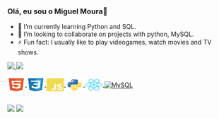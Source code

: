 ### Olá, eu sou o Miguel Moura👋


- 🌱 I’m currently learning Python and SQL.
- 👯 I’m looking to collaborate on projects with python, MySQL.
- ⚡ Fun fact: I usually like to play videogames, watch movies and TV shows.

<div>
	<a href="https://github.com/miguelmouralob">
	<img height="180cm" src="https://github-readme-stats.vercel.app/api?username=miguelmouralob&show_icons=true&theme=dark&include_all_commits=true&count_private=true" />
	<img height="180cm" src="https://github-readme-stats.vercel.app/api/top-langs/?username=miguelmouralob&layout=compact&langs_count=16&theme=dark" />
</div>
  

<div style="display: inline_block"><br>
  <img align="center" alt="HTML" height="30" width="40" src="https://raw.githubusercontent.com/devicons/devicon/master/icons/html5/html5-original.svg">
  <img align="center" alt="CSS" height="30" width="40" src="https://raw.githubusercontent.com/devicons/devicon/master/icons/css3/css3-original.svg">
  <img align="center" alt="Js" height="30" width="40" src="https://raw.githubusercontent.com/devicons/devicon/master/icons/javascript/javascript-plain.svg">
  <img align="center" alt="Python" height="30" width="40" src="https://raw.githubusercontent.com/devicons/devicon/master/icons/python/python-original.svg">
  <img align="center" alt="React" height="30" width="40" src="https://raw.githubusercontent.com/devicons/devicon/master/icons/react/react-original.svg">
  <img align="center" alt="MySQL" height="30" width="40" src="https://cdn.jsdelivr.net/gh/devicons/devicon@latest/icons/mysql/mysql-original-wordmark.svg">          
</div>

##

<a href="https://www.linkedin.com/in/miguel-moura-16a7b4234" target="_blank"><img src="https://img.shields.io/badge/-LinkedIn-%230077B5?style=for-the-badge&logo=linkedin&logoColor=white" target="_blank"></a>
<a href = "mailto:miguelmouralob@gmail.com"><img src="https://img.shields.io/badge/-Gmail-%23333?style=for-the-badge&logo=gmail&logoColor=white" target="_blank"></a>
